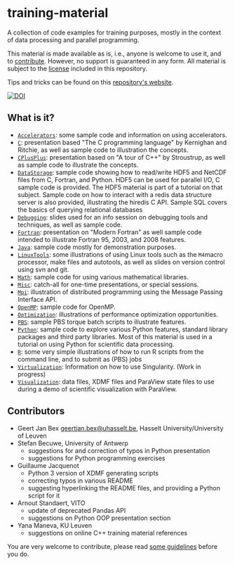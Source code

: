 # training-material

A collection of code examples for training purposes, mostly in the
context of data processing and parallel programming.

This material is made available as is, i.e., anyone is welcome to use it,
and to [contribute](CONTRIBUTING.md).  However, no support is guaranteed
in any form.  All material is subject to the [license](LICENSE) included
in this repository.

Tips and tricks can be found on this [repository's website](http://gjbex.github.io/training-material/).

[![DOI](https://www.zenodo.org/badge/18587808.svg)](https://www.zenodo.org/badge/latestdoi/18587808)


## What is it?

* [`Accelerators`](Accelerators): some sample code and information on using
   accelerators.
* [`C`](C): presentation based "The C programming language" by Kernighan and
   Ritchie, as well as sample code to illustration the concepts.
* [`CPlusPlus`](CPlusPlus): presentation based on "A tour of C++" by Stroustrup,
    as well as sample code to illustrate the concepts.
* [`DataStorage`](DataStorage): sample code showing how to read/write HDF5 and
    NetCDF files from C, Fortran, and Python.  HDF5 can be used for parallel
    I/O, C sample code is provided.  The HDF5 material is part of a tutorial on
    that subject.  Sample code on how to interact with a redis data
    structure server is also provided, illustrating the hiredis C API.
    Sample SQL covers the basics of querying relational databases
* [`Debugging`](Debuggers): slides used for an info session on debugging tools
   and techniques, as well as sample code.
* [`Fortran`](Fortran): presentation on "Modern Fortran" as well sample code
    intended to illustrate Fortran 95, 2003, and 2008 features.
* [`Java`](Java): sample code mostly for demonstration purposes.
* [`LinuxTools`](LinuxTools): some illustrations of using Linux tools such as
    the `M4`macro processor, make files and autotools, as well as slides on
    version control using svn and git.
* [`Math`](Math): sample code for using various mathematical libraries.
* [`Misc`](Misc): catch-all for one-time presentations, or special sessions.
* [`Mpi`](Mpi): illustration of distributed programming using the Message
    Passing Interface API.
* [`OpenMP`](OpenMP): sample code for OpenMP.
* [`Optimization`](Optimization): illustrations of performance optimization
   opportunities.
* [`PBS`](PBS): sample PBS torque batch scripts to illustrate features.
* [`Python`](Python): sample code to explore various Python features, standard
    library packages and third party libraries.  Most of this material is
    used in a tutorial on using Python for scientific data processing.
* [`R`](R): some very simple illustrations of how to run R scripts from the
    command line, and to submit as (PBS) jobs
* [`Virtualization`](Virtualization): Information on how to use Singularity.
    (Work in progress)
* [`Visualization`](Visualization): data files, XDMF files and ParaView state
    files to use during a demo of scientific visualization with ParaView.


## Contributors

* Geert Jan Bex [geertjan.bex@uhasselt.be](mailto:geertjan.bex@uhasselt.be),
  Hasselt University/University of Leuven
* Stefan Becuwe, University of Antwerp
  * suggestions for and correction of typos in Python presentation
  * suggestions for Python programming exercises
* Guillaume Jacquenot
  * Python 3 version of XDMF generating scripts
  * correcting typos in various README
  * suggesting hyperlinking the README files, and providing a Python script for
    it
* Arnout Standaert, VITO
  * update of deprecated Pandas API
  * suggestions on Python OOP presentation section
* Yana Maneva, KU Leuven
  * suggestions on online C++ training material references

You are very welcome to contribute, please read
[some guidelines](CONTRIBUTING.md) before you do.
